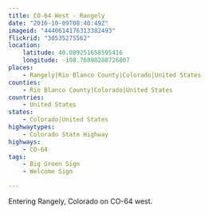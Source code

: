 ```yaml
---
title: CO-64 West - Rangely
date: "2016-10-09T08:40:49Z"
imageid: "4440614176313382493"
flickrid: "30535275562"
location:
    latitude: 40.089251658595416
    longitude: -108.76898288726807
places:
    - Rangely|Rio Blanco County|Colorado|United States
counties:
    - Rio Blanco County|Colorado|United States
countries:
    - United States
states:
    - Colorado|United States
highwaytypes:
    - Colorado State Highway
highways:
    - CO-64
tags:
    - Big Green Sign
    - Welcome Sign

---
```

Entering Rangely, Colorado on CO-64 west.